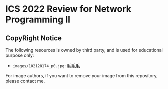 # ICS 2022 Review for Network Programming II

## CopyRight Notice

The following resources is owned by third party, and is used for educational purpose only:

- `images/102128174_p0.jpg`: [毛毛毛](https://www.pixiv.net/users/36644847)

For image authors, if you want to remove your image from this repository, please contact me.
